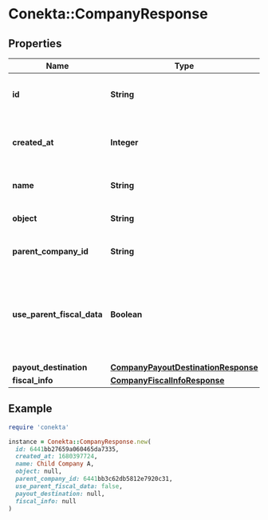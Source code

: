 # Conekta::CompanyResponse

## Properties

| Name | Type | Description | Notes |
| ---- | ---- | ----------- | ----- |
| **id** | **String** | The child company&#39;s unique identifier | [optional] |
| **created_at** | **Integer** | The resource&#39;s creation date (unix timestamp) | [optional] |
| **name** | **String** | The child company&#39;s name | [optional] |
| **object** | **String** | The resource&#39;s type | [optional] |
| **parent_company_id** | **String** | Id of the parent company | [optional] |
| **use_parent_fiscal_data** | **Boolean** | Whether the parent company&#39;s fiscal data is to be used for liquidation and tax purposes | [optional] |
| **payout_destination** | [**CompanyPayoutDestinationResponse**](CompanyPayoutDestinationResponse.md) |  | [optional] |
| **fiscal_info** | [**CompanyFiscalInfoResponse**](CompanyFiscalInfoResponse.md) |  | [optional] |

## Example

```ruby
require 'conekta'

instance = Conekta::CompanyResponse.new(
  id: 6441bb27659a060465da7335,
  created_at: 1680397724,
  name: Child Company A,
  object: null,
  parent_company_id: 6441bb3c62db5812e7920c31,
  use_parent_fiscal_data: false,
  payout_destination: null,
  fiscal_info: null
)
```

